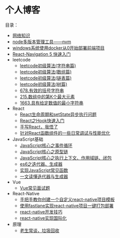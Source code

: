 # 个人博客
目录：

- [网络知识](https://github.com/wcly/blog/blob/master/%E7%BD%91%E7%BB%9C%E7%9F%A5%E8%AF%86/%E7%BD%91%E7%BB%9C%E7%9F%A5%E8%AF%86.md)
- [node多版本管理工具——nvm](https://github.com/wcly/blog/blob/master/%E5%B7%A5%E5%85%B7/node%E5%A4%9A%E7%89%88%E6%9C%AC%E7%AE%A1%E7%90%86%E5%B7%A5%E5%85%B7%E2%80%94%E2%80%94nvm.md)
- [windows系统使用docker从0开始部署前端项目](https://github.com/wcly/blog/blob/master/windows%E7%B3%BB%E7%BB%9F%E4%BD%BF%E7%94%A8docker%E4%BB%8E0%E5%BC%80%E5%A7%8B%E9%83%A8%E7%BD%B2%E5%89%8D%E7%AB%AF%E9%A1%B9%E7%9B%AE/windows%E7%B3%BB%E7%BB%9F%E4%BD%BF%E7%94%A8docker%E4%BB%8E0%E5%BC%80%E5%A7%8B%E9%83%A8%E7%BD%B2%E5%89%8D%E7%AB%AF%E9%A1%B9%E7%9B%AE.md)
- [React-Navigation 5 快速入门](https://github.com/wcly/blog/blob/master/React-Navigation%205%20%E5%BF%AB%E9%80%9F%E5%85%A5%E9%97%A8/React-Navigation%205%20%E5%BF%AB%E9%80%9F%E5%85%A5%E9%97%A8.md)
- leetcode
    - [leetcode初级算法(字符串篇)](https://github.com/wcly/blog/blob/master/leetcode/leetcode%E5%88%9D%E7%BA%A7%E7%AE%97%E6%B3%95(%E5%AD%97%E7%AC%A6%E4%B8%B2%E7%AF%87).md)
    - [leetcode初级算法(数组篇)](https://github.com/wcly/blog/blob/master/leetcode/leetcode%E5%88%9D%E7%BA%A7%E7%AE%97%E6%B3%95(%E6%95%B0%E7%BB%84%E7%AF%87).md)
    - [leetcode初级算法(链表篇)](https://github.com/wcly/blog/blob/master/leetcode/leetcode%E5%88%9D%E7%BA%A7%E7%AE%97%E6%B3%95(%E9%93%BE%E8%A1%A8%E7%AF%87).md)
    - [leetcode初级算法(树篇)](https://github.com/wcly/blog/blob/master/leetcode/leetcode%E5%88%9D%E7%BA%A7%E7%AE%97%E6%B3%95(%E6%A0%91%E7%AF%87).md)
    - [678.有效的括号字符串](https://github.com/wcly/blog/blob/master/leetcode/678.%E6%9C%89%E6%95%88%E7%9A%84%E6%8B%AC%E5%8F%B7%E5%AD%97%E7%AC%A6%E4%B8%B2.md)
    - [215.数组中的第K个最大元素](https://github.com/wcly/blog/blob/master/leetcode/215.%E6%95%B0%E7%BB%84%E4%B8%AD%E7%9A%84%E7%AC%ACK%E4%B8%AA%E6%9C%80%E5%A4%A7%E5%85%83%E7%B4%A0.md)
    - [1663.具有给定数值的最小字符串](https://github.com/wcly/blog/blob/master/leetcode/1663.%E5%85%B7%E6%9C%89%E7%BB%99%E5%AE%9A%E6%95%B0%E5%80%BC%E7%9A%84%E6%9C%80%E5%B0%8F%E5%AD%97%E7%AC%A6%E4%B8%B2.md)
- React
    - [React生命周期和setState异步执行问题](https://github.com/wcly/blog/blob/master/React/React%E7%94%9F%E5%91%BD%E5%91%A8%E6%9C%9F%E5%92%8CsetState%E5%BC%82%E6%AD%A5%E6%89%A7%E8%A1%8C%E9%97%AE%E9%A2%98/React%E7%94%9F%E5%91%BD%E5%91%A8%E6%9C%9F%E5%92%8CsetState%E5%BC%82%E6%AD%A5%E6%89%A7%E8%A1%8C%E9%97%AE%E9%A2%98.md)
    - [React之Hook快速入门](https://github.com/wcly/blog/blob/master/React/React%E4%B9%8BHook%E5%BF%AB%E9%80%9F%E5%85%A5%E9%97%A8/React%E4%B9%8BHook%E5%BF%AB%E9%80%9F%E5%85%A5%E9%97%A8.md)
    - [手写React，我悟了](https://github.com/wcly/blog/blob/master/React/%E6%89%8B%E5%86%99React%EF%BC%8C%E6%88%91%E6%82%9F%E4%BA%86/%E6%89%8B%E5%86%99React%EF%BC%8C%E6%88%91%E6%82%9F%E4%BA%86.md)
    - [针对React函数组件的一些日常调试与性能优化](https://github.com/wcly/blog/blob/master/React/%E9%92%88%E5%AF%B9React%E5%87%BD%E6%95%B0%E7%BB%84%E4%BB%B6%E7%9A%84%E4%B8%80%E4%BA%9B%E6%97%A5%E5%B8%B8%E8%B0%83%E8%AF%95%E4%B8%8E%E6%80%A7%E8%83%BD%E4%BC%98%E5%8C%96.md)
- JavaScript基础
    - [JavaScript核心之事件循环](https://github.com/wcly/blog/blob/master/JavaScript%E5%9F%BA%E7%A1%80/JavaScript%E6%A0%B8%E5%BF%83%E4%B9%8B%E4%BA%8B%E4%BB%B6%E5%BE%AA%E7%8E%AF.md)
    - [JavaScript核心之原型链](https://github.com/wcly/blog/blob/master/JavaScript%E5%9F%BA%E7%A1%80/JavaScript%E6%A0%B8%E5%BF%83%E4%B9%8B%E5%8E%9F%E5%9E%8B%E9%93%BE.md)
    - [JavaScript核心之执行上下文、作用域链、闭包](https://github.com/wcly/blog/blob/master/JavaScript%E5%9F%BA%E7%A1%80/JavaScript%E6%A0%B8%E5%BF%83%E4%B9%8B%E6%89%A7%E8%A1%8C%E4%B8%8A%E4%B8%8B%E6%96%87%E3%80%81%E4%BD%9C%E7%94%A8%E5%9F%9F%E9%93%BE%E3%80%81%E9%97%AD%E5%8C%85.md)
    - [es6之迭代器、生成器](https://github.com/wcly/blog/blob/master/JavaScript%E5%9F%BA%E7%A1%80/es6%E4%B9%8B%E8%BF%AD%E4%BB%A3%E5%99%A8%E3%80%81%E7%94%9F%E6%88%90%E5%99%A8.md)
    - [实现JavaScript常见函数](https://github.com/wcly/blog/blob/master/JavaScript%E5%9F%BA%E7%A1%80/%E5%AE%9E%E7%8E%B0JavaScript%E5%B8%B8%E8%A7%81%E5%87%BD%E6%95%B0.md)
    - [一文读懂迭代器与生成器](https://github.com/wcly/blog/blob/master/JavaScript%E5%9F%BA%E7%A1%80/%E4%B8%80%E6%96%87%E8%AF%BB%E6%87%82%E8%BF%AD%E4%BB%A3%E5%99%A8%E4%B8%8E%E7%94%9F%E6%88%90%E5%99%A8.md)
- Vue
    - [Vue常见面试题](https://github.com/wcly/blog/blob/master/Vue/Vue%E5%B8%B8%E8%A7%81%E9%9D%A2%E8%AF%95%E9%A2%98/Vue%E5%B8%B8%E8%A7%81%E9%9D%A2%E8%AF%95%E9%A2%98.md)
- React-Native
    - [手把手教你创建一个自定义react-native项目模板](https://github.com/wcly/blog/blob/master/react-native/%E6%89%8B%E6%8A%8A%E6%89%8B%E6%95%99%E4%BD%A0%E5%88%9B%E5%BB%BA%E4%B8%80%E4%B8%AA%E8%87%AA%E5%AE%9A%E4%B9%89react-native%E9%A1%B9%E7%9B%AE%E6%A8%A1%E6%9D%BF/%E6%89%8B%E6%8A%8A%E6%89%8B%E6%95%99%E4%BD%A0%E5%88%9B%E5%BB%BA%E4%B8%80%E4%B8%AA%E8%87%AA%E5%AE%9A%E4%B9%89react-native%E9%A1%B9%E7%9B%AE%E6%A8%A1%E6%9D%BF.md)
    - [使用fastlane实现react-native项目一键打包部署](https://github.com/wcly/blog/blob/master/react-native/%E4%BD%BF%E7%94%A8fastlane%E5%AE%9E%E7%8E%B0react-native%E9%A1%B9%E7%9B%AE%E4%B8%80%E9%94%AE%E6%89%93%E5%8C%85%E9%83%A8%E7%BD%B2/%E4%BD%BF%E7%94%A8fastlane%E5%AE%9E%E7%8E%B0react-native%E9%A1%B9%E7%9B%AE%E4%B8%80%E9%94%AE%E6%89%93%E5%8C%85%E9%83%A8%E7%BD%B2.md)
    - [react-native开发技巧](https://github.com/wcly/blog/blob/master/react-native/react-native%E5%BC%80%E5%8F%91%E6%8A%80%E5%B7%A7.md)
    - [react-native实现国际化](https://github.com/wcly/blog/blob/master/react-native/react-native%E5%AE%9E%E7%8E%B0%E5%9B%BD%E9%99%85%E5%8C%96.md)
- 原理
    - [老生常谈，垃圾回收](https://github.com/wcly/blog/blob/master/%E5%8E%9F%E7%90%86/%E8%80%81%E7%94%9F%E5%B8%B8%E8%B0%88%EF%BC%8C%E5%9E%83%E5%9C%BE%E5%9B%9E%E6%94%B6.md)
